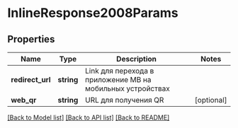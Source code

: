 # InlineResponse2008Params

## Properties
Name | Type | Description | Notes
------------ | ------------- | ------------- | -------------
**redirect_url** | **string** | Link для перехода в приложение MB на мобильных устройствах | 
**web_qr** | **string** | URL для получения QR | [optional] 

[[Back to Model list]](../README.md#documentation-for-models) [[Back to API list]](../README.md#documentation-for-api-endpoints) [[Back to README]](../README.md)


